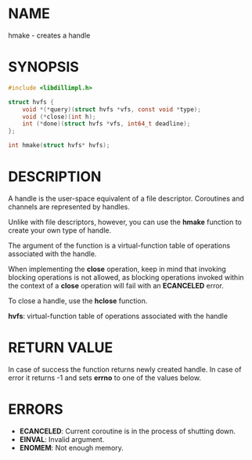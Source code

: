 # NAME

hmake - creates a handle

# SYNOPSIS

```c
#include <libdillimpl.h>

struct hvfs {
    void *(*query)(struct hvfs *vfs, const void *type);
    void (*close)(int h);
    int (*done)(struct hvfs *vfs, int64_t deadline);
};

int hmake(struct hvfs* hvfs);
```

# DESCRIPTION

A handle is the user-space equivalent of a file descriptor. Coroutines and channels are represented by handles.

Unlike with file descriptors, however, you can use the **hmake** function to create your own type of handle.

The argument of the function is a virtual-function table of operations associated with the handle.

When implementing the **close** operation, keep in mind that invoking blocking
operations is not allowed, as blocking operations invoked within the context of
a **close** operation will fail with an **ECANCELED** error.

To close a handle, use the **hclose** function.

**hvfs**: virtual-function table of operations associated with the handle


# RETURN VALUE

In case of success the function returns newly created handle. In case of error it returns -1 and sets **errno** to one of the values below.

# ERRORS

* **ECANCELED**: Current coroutine is in the process of shutting down.
* **EINVAL**: Invalid argument.
* **ENOMEM**: Not enough memory.

